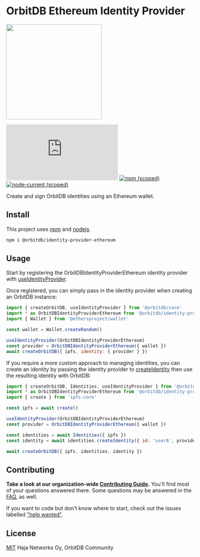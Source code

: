 # OrbitDB Ethereum Identity Provider

<p align="left">
  <img src="https://github.com/orbitdb/orbitdb/blob/main/images/orbit_db_logo_color.png" width="256" />
</p>

[![Matrix](https://img.shields.io/matrix/orbit-db:matrix.org?label=chat%20on%20matrix)](https://app.element.io/#/room/#orbit-db:matrix.org) [![npm (scoped)](https://img.shields.io/npm/v/%40orbitdb/identity-provider-ethereum)](https://www.npmjs.com/package/%40orbitdb/identity-provider-ethereum) [![node-current (scoped)](https://img.shields.io/node/v/%40orbitdb/identity-provider-ethereum)](https://www.npmjs.com/package/@orbitdb/identity-provider-ethereum)

Create and sign OrbitDB identities using an Ethereum wallet.

## Install

This project uses [npm](http://npmjs.com/) and [nodejs](https://nodejs.org/).

```sh
npm i @orbitdb/identity-provider-ethereum
```

## Usage

Start by registering the OrbitDBIdentityProviderEthereum identity provider with [useIdentityProvider](https://api.orbitdb.org/module-Identities.html#.useIdentityProvider).

Once registered, you can simply pass in the identity provider when creating an OrbitDB instance:

```js
import { createOrbitDB, useIdentityProvider } from '@orbitdb/core'
import * as OrbitDBIdentityProviderEthereum from '@orbitdb/identity-provider-ethereum'
import { Wallet } from '@ethersproject/wallet'

const wallet = Wallet.createRandom()

useIdentityProvider(OrbitDBIdentityProviderEthereum)
const provider = OrbitDBIdentityProviderEthereum({ wallet })
await createOrbitDB({ ipfs, identity: { provider } })
```

If you require a more custom approach to managing identities, you can create an identity by passing the identity provider to [createIdentity](https://api.orbitdb.org/module-Identities-Identities.html#createIdentity) then use the resulting identity with OrbitDB:

```js
import { createOrbitDB, Identities, useIdentityProvider } from '@orbitdb/core'
import * as OrbitDBIdentityProviderEthereum from '@orbitdb/identity-provider-ethereum'
import { create } from 'ipfs-core'

const ipfs = await create()

useIdentityProvider(OrbitDBIdentityProviderEthereum)
const provider = OrbitDBIdentityProviderEthereum({ wallet })

const identities = await Identities({ ipfs })
const identity = await identities.createIdentity({ id: 'userA', provider })

await createOrbitDB({ ipfs, identities, identity })
```

## Contributing

**Take a look at our organization-wide [Contributing Guide](https://github.com/orbitdb/welcome/blob/master/contributing.md).** You'll find most of your questions answered there. Some questions may be answered in the [FAQ](FAQ.md), as well.

If you want to code but don't know where to start, check out the issues labelled ["help wanted"](https://github.com/orbitdb/orbitdb/issues?q=is%3Aopen+is%3Aissue+label%3A%22help+wanted%22+sort%3Areactions-%2B1-desc).

## License

[MIT](LICENSE) Haja Networks Oy, OrbitDB Community
